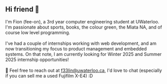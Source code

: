 ## Hi friend 👋

I'm Fion (fee-on), a 3rd year computer engineering student at UWaterloo. I'm passionate about sports, books, the colour green, the Miata NA, and of course low level programming. 
<br>
<br>
I've had a couple of internships working with web development, and am now transitioning my focus to product management and embedded systems. On that note, I am currently looking for Winter 2025 and Summer 2025 internship opportunities!
<br>
<br>
🌱 Feel free to reach out at [f33lin@uwaterloo.ca](mailto:f33lin@uwaterloo.ca), I'd love to chat (especially if you can sell me a used Fujifilm X-E4) :D


<!--
**Fionon/Fionon** is a ✨ _special_ ✨ repository because its `README.md` (this file) appears on your GitHub profile.

Here are some ideas to get you started:

- 🔭 I’m currently working on ...
- 🌱 I’m currently learning ...
- 👯 I’m looking to collaborate on ...
- 🤔 I’m looking for help with ...
- 💬 Ask me about ...
- 📫 How to reach me: ...
- 😄 Pronouns: ...
- ⚡ Fun fact: ...
-->
